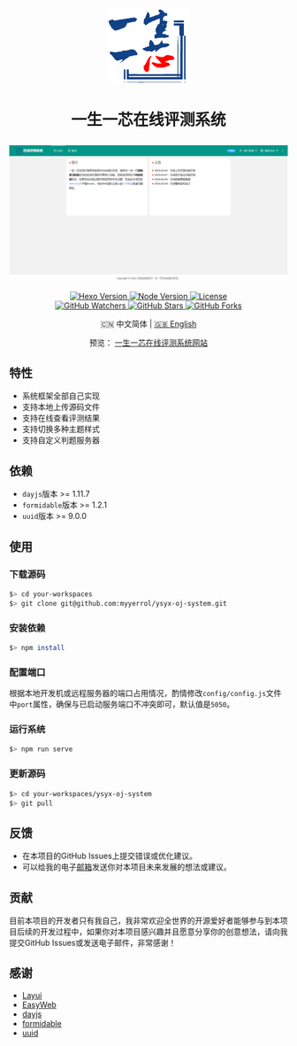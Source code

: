<p align="center">
    <img alt="Logo" src="./public/img/logo.png" width="150">
</p>

<h1>
    <p align="center">一生一芯在线评测系统</p>
</h1>

![screenshot](./docs/screenshot.png)

<p align="center">
    <a title="Version" target="_blank" href="https://hexo.io">
        <img alt="Hexo Version" src="https://img.shields.io/badge/version-1.0.0-brightgreen" />
    </a>
    <a title="Node Version" target="_blank" href="https://nodejs.org">
        <img alt="Node Version" src="https://img.shields.io/badge/Node-%3E%3D16.19.1-blue" />
    </a>
    <a title="License" target="_blank" href="https://github.com/myyerrol/ysyx-oj-system/blob/master/LICENSE">
        <img alt="License" src="https://img.shields.io/github/license/myyerrol/ysyx-oj-system.svg" />
    </a>
    <br/>
    <a title="GitHub Watchers" target="_blank" href="https://github.com/myyerrol/ysyx-oj-system/watchers">
        <img alt="GitHub Watchers" src="https://img.shields.io/github/watchers/myyerrol/ysyx-oj-system.svg?label=Watchers&style=social" />
    </a>
    <a title="GitHub Stars" target="_blank" href="https://github.com/myyerrol/ysyx-oj-system/stargazers">
        <img alt="GitHub Stars" src="https://img.shields.io/github/stars/myyerrol/ysyx-oj-system.svg?label=Stars&style=social" />
    </a>
    <a title="GitHub Forks" target="_blank" href="https://github.com/myyerrol/ysyx-oj-system/network/members">
        <img alt="GitHub Forks" src="https://img.shields.io/github/forks/myyerrol/ysyx-oj-system.svg?label=Forks&style=social" />
    </a>
</p>

<p align="center">🇨🇳 中文简体  |  <a title="English" href="README.md">🇬🇧 English</a></p>

<p align="center">
    <span>预览：</span>
    <a target="_blank" href="https://github.com/myyerrol/ysyx-oj-system">一生一芯在线评测系统网站</a>
</p>

## 特性

- 系统框架全部自己实现
- 支持本地上传源码文件
- 支持在线查看评测结果
- 支持切换多种主题样式
- 支持自定义判题服务器

## 依赖

- `dayjs`版本 >= 1.11.7
- `formidable`版本 >= 1.2.1
- `uuid`版本 >= 9.0.0

## 使用

### 下载源码

  ```sh
  $> cd your-workspaces
  $> git clone git@github.com:myyerrol/ysyx-oj-system.git
  ```

### 安装依赖
  ```sh
  $> npm install
  ```

### 配置端口

根据本地开发机或远程服务器的端口占用情况，酌情修改`config/config.js`文件中`port`属性，确保与已启动服务端口不冲突即可，默认值是`5050`。

### 运行系统

  ```sh
  $> npm run serve
  ```

### 更新源码

```sh
$> cd your-workspaces/ysyx-oj-system
$> git pull
```

## 反馈

- 在本项目的GitHub Issues上提交错误或优化建议。
- 可以给我的电子[邮箱](mailto:myyerrol@126.com)发送你对本项目未来发展的想法或建议。

## 贡献

目前本项目的开发者只有我自己，我非常欢迎全世界的开源爱好者能够参与到本项目后续的开发过程中，如果你对本项目感兴趣并且愿意分享你的创意想法，请向我提交GitHub Issues或发送电子邮件，非常感谢！

## 感谢

- [Layui](https://layui.github.io)
- [EasyWeb](https://eleadmin.com)
- [dayjs](https://www.npmjs.com/package/dayjs)
- [formidable](https://www.npmjs.com/package/formidable)
- [uuid](https://www.npmjs.com/package/uuid)
